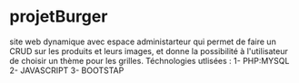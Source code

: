 # projetBurger
site web dynamique avec espace administarteur qui permet de faire un CRUD sur les produits et leurs images,
et donne la possibilité à l'utilisateur de choisir un thème pour les grilles.
Téchnologies utlisées : 
  1- PHP:MYSQL
  2- JAVASCRIPT
  3- BOOTSTAP

